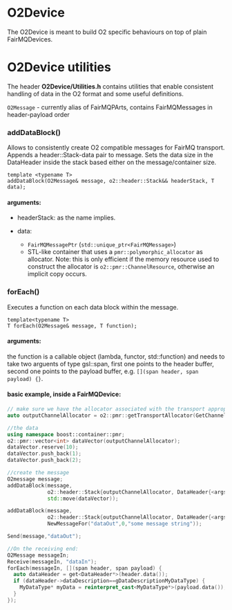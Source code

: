# O2Device

The O2Device is meant to build O2 specific behaviours on top of plain FairMQDevices.

# O2Device utilities

The header **O2Device/Utilities.h** contains utilities that enable consistent handling of 
data in the O2 format and some useful definitions.

```O2Message``` - currently alias of FairMQPArts, contains FairMQMessages in header-payload order

### addDataBlock()
Allows to consistently create O2 compatible messages for FairMQ transport.
Appends a header::Stack-data pair to message. Sets the data size in the DataHeader inside the stack based either on the message/container size.

```
template <typename T>
addDataBlock(O2Message& message, o2::header::Stack&& headerStack, T data);
```
#### arguments:
- headerStack: as the name implies.

- data:
  - ```FairMQMessagePtr``` (```std::unique_ptr<FairMQMessage>```)
  - STL-like container that uses a ```pmr::polymorphic_allocator``` as allocator. Note: this is only efficient if
    the memory resource used to construct the allocator is ```o2::pmr::ChannelResource```, otherwise an implicit copy occurs.

### forEach()
Executes a function on each data block within the message.

```
template<typename T>
T forEach(O2Message& message, T function);
```
#### arguments:
the function is a callable object (lambda, functor, std::function) and needs to take two arguents of type gsl::span, first one points to the header buffer, second one points to the payload buffer, e.g. ```[](span header, span payload) {}```.


#### basic example, inside a FairMQDevice:
```C++
// make sure we have the allocator associated with the transport appropriate for the selected channel:
auto outputChannelAllocator = o2::pmr::getTransportAllocator(GetChannel("dataOut").Transport());

//the data
using namespace boost::container::pmr;
o2::pmr::vector<int> dataVector(outputChannelAllocator);
dataVector.reserve(10);
dataVector.push_back(1);
dataVector.push_back(2);

//create the message
O2message message;
addDataBlock(message,
             o2::header::Stack{outputChannelAllocator, DataHeader{<args>}},
             std::move(dataVector));

addDataBlock(message,
             o2::header::Stack{outputChannelAllocator, DataHeader{<args>}},
             NewMessageFor("dataOut",0,"some message string"));

Send(message,"dataOut");

//On the receiving end:
O2Message messageIn;
Receive(messageIn, "dataIn");
forEach(messageIn, [](span header, span payload) {
  auto dataHeader = get<DataHeader*>(header.data());
  if (dataHeader->dataDescription==gDataDescriptionMyDataType) {
    MyDataType* myData = reinterpret_cast<MyDataType*>(payload.data());
  }
});

```

